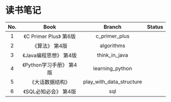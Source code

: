 # 读书笔记


|No.| Book | Branch | Status |
|:-:| :---: | :---: | :---:|
|1|《C Primer Plus》 第6版 | c\_primer\_plus | |
|2|《算法》 第4版          | algorithms | |
|3|《Java编程思想》 第4版   | think\_in\_java | |
|4|《Python学习手册》 第4版 | learning\_python | |
|5|《大话数据结构》 | play\_with\_data\_structure | |
|6|《SQL必知必会》 第4版 | sql | |